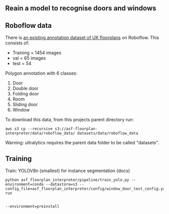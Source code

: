 ## Reain a model to recognise doors and windows

## Roboflow data

There is [an existing annotation dataset of UK floorplans](https://universe.roboflow.com/prop/room-separation-instance/dataset/5) on Roboflow.
This consists of:

- Training = 1454 images
- val = 65 images
- test = 54

Polygon annotation with 6 classes:

1. Door
2. Double door
3. Folding door
4. Room
5. Sliding door
6. Window

To download this data, from this projects parent directory run:

```
aws s3 cp --recursive s3://asf-floorplan-interpreter/data/roboflow_data/ datasets/data/roboflow_data
```

Warning: ultralytics requires the parent data folder to be called "datasets".

## Training

Train: YOLOV8n (smallest) for instance segmentation (docs)

```
python asf_floorplan_interpreter/pipeline/train_yolo.py --environment=conda --datastore=s3 --config_file=asf_floorplan_interpreter/config/window_door_test_config.yaml run


--environment=preinstall

```
